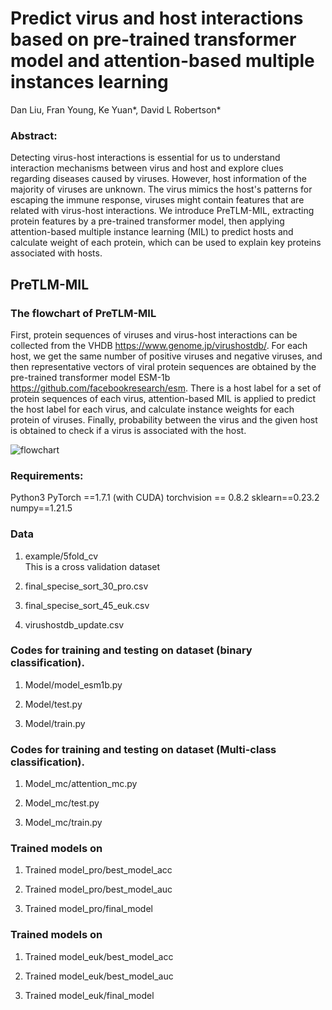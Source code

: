 # Predict virus and host interactions based on pre-trained transformer model and attention-based multiple instances learning
Dan Liu, Fran Young, Ke Yuan*, David L Robertson*
### Abstract:
Detecting virus-host interactions is essential for us to understand interaction mechanisms between virus and host and explore clues regarding diseases caused by viruses. However, host information of the majority of viruses are unknown. The virus mimics the host's patterns for escaping the immune response, viruses might contain features that are related with virus-host interactions. We introduce PreTLM-MIL, extracting protein features by a pre-trained transformer model, then applying attention-based multiple instance learning (MIL) to predict hosts and calculate weight of each protein, which can be used to explain key proteins associated with hosts. 

## PreTLM-MIL
###  The flowchart of PreTLM-MIL
First, protein sequences of viruses and virus-host interactions can be collected from the VHDB https://www.genome.jp/virushostdb/. For each host, we get the same number of positive viruses and negative viruses, and then representative vectors of viral protein sequences are obtained by the pre-trained transformer model ESM-1b https://github.com/facebookresearch/esm. There is a host label for a set of protein sequences of each virus, attention-based MIL is applied to predict the host label for each virus, and calculate instance weights for each protein of viruses. Finally, probability between the virus and the given host is obtained to check if a virus is associated with the host.

![flowchart](https://user-images.githubusercontent.com/6703505/191104200-99f5d421-4a96-4201-ae68-2bee49b060d2.png)


### Requirements:
Python3
PyTorch ==1.7.1 (with CUDA)
torchvision == 0.8.2
sklearn==0.23.2
numpy==1.21.5

### Data
1. example/5fold_cv <br />
    This is a cross validation dataset <br />  
2. final_specise_sort_30_pro.csv
 
3. final_specise_sort_45_euk.csv

4.  virushostdb_update.csv
### Codes for training and testing on dataset (binary classification).
1. Model/model_esm1b.py

2. Model/test.py

3. Model/train.py

### Codes for training and testing on dataset (Multi-class classification).
1. Model_mc/attention_mc.py

2. Model_mc/test.py

3. Model_mc/train.py

### Trained models on 
1. Trained model_pro/best_model_acc 

2. Trained model_pro/best_model_auc 

3. Trained model_pro/final_model
### Trained models on 
1. Trained model_euk/best_model_acc 

2. Trained model_euk/best_model_auc 

3. Trained model_euk/final_model